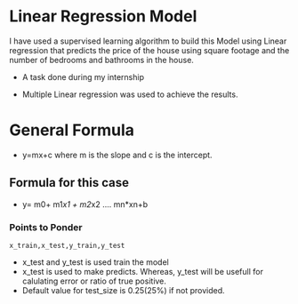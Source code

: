 # Linear Regression Model
I have used a supervised learning algorithm to build this Model using Linear regression that predicts the price of the house using square footage and the number of bedrooms and bathrooms in the house.

* A task done during my internship
- Multiple Linear regression was used to achieve the results.

# General Formula
- y=mx+c
where m is the slope and c is the intercept.

## Formula for this case
- y= m0+ m1*x1 + m2*x2 .... mn*xn+b

### Points to Ponder
`x_train,x_test,y_train,y_test`
- x_test and y_test is used train the model
- x_test is used to make predicts. Whereas, y_test will be usefull for calulating error or ratio of true positive.
- Default value for test_size is 0.25(25%) if not provided.